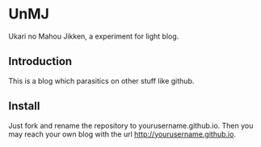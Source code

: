 # UnMJ
Ukari no Mahou Jikken, a experiment for light blog.

## Introduction
This is a blog which parasitics on other stuff like github.

## Install
Just fork and rename the repository to yourusername.github.io.
Then you may reach your own blog with the url http://yourusername.github.io.
